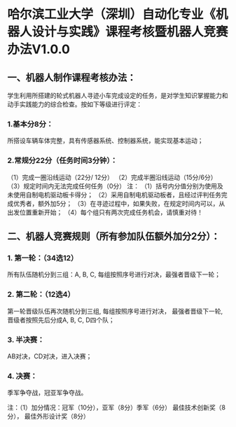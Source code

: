 # 哈尔滨工业大学（深圳）自动化专业《机器人设计与实践》课程考核暨机器人竞赛办法V1.0.0

## 一、机器人制作课程考核办法：
学生利用所搭建的轮式机器人寻迹小车完成设定的任务，是对学生知识掌握能力和动手实践能力的综合检查。按如下等级进行评定：
### 1.基本分8分：
所搭设车辆车体完整，具有传感器系统、控制器系统，能实现基本运动；
### 2.常规分22分（任务时间3分钟）：
（1）完成一圈沿线运动（22分/ 12分）
（2）完成半圈沿线运动（15分/6分）
（3）规定时间内无法完成任何任务（0分）
注：
（1）括号内分值分别为使用及未使用自制电机驱动板卡得分；
（2）采用自制电机驱动板者，且经过评判任务完成优秀者，额外加5分；
（3）在寻迹过程中，如果失败，在规定时间内可以，从出发位置重新开始；
（4）每个组只有两次完成任务机会，请慎重对待！

## 二、机器人竞赛规则（所有参加队伍额外加分2分）：
### 1. 第一轮：（34选12）
所有队伍随机分到三组：A, B, C, 每组按照序号进行对决，最强者晋级下一轮；
### 2. 第二轮：（12选4）
第一轮晋级队伍再次随机分到三组,  每组按照序号进行对决， 最强者晋级下一轮, 晋级者按照先后分成A, B, C, D四个队；
### 3. 半决赛：
AB对决，CD对决，进入决赛；
### 4. 决赛：
季军争夺战，冠亚军争夺战。

注：（1）加分情况：冠军（10分），亚军（8分）季军（6分）
最佳技术创新奖（8分）， 最佳外形设计奖（8分）


